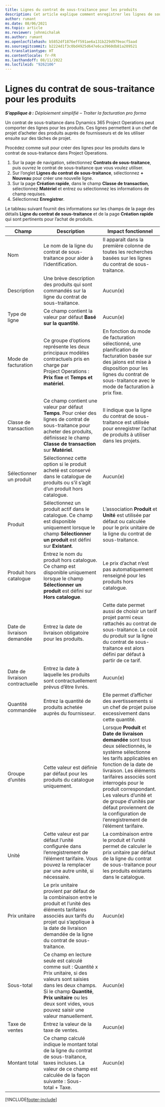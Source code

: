 ```yaml
---
title: Lignes du contrat de sous-traitance pour les produits
description: Cet article explique comment enregistrer les lignes de sous-contrat pour les produits et utiliser les différents champs pour enregistrer les achats de produits auprès des fournisseurs.
author: rumant
ms.date: 08/06/2021
ms.topic: article
ms.reviewer: johnmichalak
ms.author: rumant
ms.openlocfilehash: b5852df1876eff591ae6a131b229d979eacf5aad
ms.sourcegitcommit: b2224d1f3c0bd4925d647e6ca3960db81a209521
ms.translationtype: HT
ms.contentlocale: fr-FR
ms.lasthandoff: 08/11/2022
ms.locfileid: "9262106"
---
```

# <a name="subcontract-lines-for-products"></a>Lignes du contrat de sous-traitance pour les produits

_**S’applique à :** Déploiement simplifié – Traiter la facturation pro forma_

Un contrat de sous-traitance dans Dynamics 365 Project Operations peut comporter des lignes pour les produits. Ces lignes permettent à un chef de projet d’acheter des produits auprès de fournisseurs et de les utiliser ensuite sur des tâches de projet.

Procédez comme suit pour créer des lignes pour les produits dans le contrat de sous-traitance dans Project Operations.

1. Sur la page de navigation, sélectionnez **Contrats de sous-traitance**, puis ouvrez le contrat de sous-traitance que vous voulez utiliser. 
2. Sur l’onglet **Lignes du contrat de sous-traitance**, sélectionnez **+ Nouveau** pour créer une nouvelle ligne.
3. Sur la page **Création rapide**, dans le champ **Classe de transaction**, sélectionnez **Matériel** et entrez ou sélectionnez les informations de champ requises. 
4. Sélectionnez **Enregistrer**.

Le tableau suivant fournit des informations sur les champs de la page des détails **Ligne du contrat de sous-traitance** et de la page **Création rapide** qui sont pertinents pour l’achat de produits.

| Champ | Description | Impact fonctionnel|
| ----- | ----------- | ----------- |
| Nom | Le nom de la ligne du contrat de sous-traitance pour aider à l’identification. |Il apparaît dans la première colonne de toutes les recherches basées sur les lignes du contrat de sous-traitance.
| Description | Une brève description des produits qui sont commandés sur la ligne du contrat de sous-traitance. | Aucun(e) |
| Type de ligne | Ce champ contient la valeur par défaut **Basé sur la quantité**. |Aucun(e) |
| Mode de facturation | Ce groupe d’options représente les deux principaux modèles contractuels pris en charge par Project Operations : **Prix fixe** et **Temps et matériel**. | En fonction du mode de facturation sélectionné, une planification de facturation basée sur des jalons est mise à disposition pour les lignes du contrat de sous-traitance avec le mode de facturation à prix fixe. |
| Classe de transaction |Ce champ contient une valeur par défaut **Temps**. Pour créer des lignes de contrat de sous-traitance pour acheter des produits, définissez le champ **Classe de transaction** sur **Matériel**.  | Il indique que la ligne du contrat de sous-traitance est utilisée pour enregistrer l’achat de produits à utiliser dans les projets. |
| Sélectionner un produit | Sélectionnez cette option si le produit acheté est conservé dans le catalogue de produits ou s’il s’agit d’un produit hors catalogue. |Aucun(e) |
| Produit | Sélectionnez un produit actif dans le catalogue. Ce champ est disponible uniquement lorsque le champ **Sélectionner un produit** est défini sur **Existant**. |L’association **Produit** et **Unité** est utilisée par défaut ou calculée pour le prix unitaire de la ligne du contrat de sous-traitance.
| Produit hors catalogue | Entrez le nom du produit hors catalogue. Ce champ est disponible uniquement lorsque le champ **Sélectionner un produit** est défini sur **Hors catalogue**.  |Le prix d’achat n’est pas automatiquement renseigné pour les produits hors catalogue.|
| Date de livraison demandée | Entrez la date de livraison obligatoire pour les produits.| Cette date permet aussi de choisir un tarif projet parmi ceux rattachés au contrat de sous-traitance. Le coût du produit sur la ligne du contrat de sous-traitance est alors défini par défaut à partir de ce tarif. |
| Date de livraison contractuelle | Entrez la date à laquelle les produits sont contractuellement prévus d’être livrés.  |Aucun(e)|
| Quantité commandée | Entrez la quantité de produits achetée auprès du fournisseur.| Elle permet d’afficher des avertissements si un chef de projet puise excessivement dans cette quantité.|
| Groupe d’unités | Cette valeur est définie par défaut pour les produits du catalogue uniquement. |Lorsque **Produit** et **Date de livraison demandée** sont tous deux sélectionnés, le système sélectionne les tarifs applicables en fonction de la date de livraison. Les éléments tarifaires associés sont interrogés pour le produit correspondant. Les valeurs d’unité et de groupe d’unités par défaut proviennent de la configuration de l’enregistrement de l’élément tarifaire. |
| Unité | Cette valeur est par défaut l’unité configurée dans l’enregistrement de l’élément tarifaire. Vous pouvez la remplacer par une autre unité, si nécessaire.| La combinaison entre le produit et l’unité permet de calculer le prix unitaire par défaut de la ligne du contrat de sous-traitance pour les produits existants dans le catalogue. |
| Prix unitaire | Le prix unitaire provient par défaut de la combinaison entre le produit et l’unité des éléments tarifaires associés aux tarifs du projet qui s’applique à la date de livraison demandée de la ligne du contrat de sous-traitance.  |Aucun(e) |
| Sous-total | Ce champ en lecture seule est calculé comme suit : Quantité x Prix unitaire, si des valeurs sont saisies dans les deux champs. Si le champ **Quantité**, **Prix unitaire** ou les deux sont vides, vous pouvez saisir une valeur manuellement.  |Aucun(e) |
| Taxe de ventes | Entrez la valeur de la taxe de ventes. |Aucun(e) |
| Montant total | Ce champ calculé indique le montant total de la ligne du contrat de sous-traitance, taxes incluses. La valeur de ce champ est calculée de la façon suivante : Sous-total + Taxe. |Aucun(e) |


[!INCLUDE[footer-include](../../includes/footer-banner.md)]
